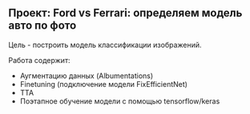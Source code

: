 ## Проект: Ford vs Ferrari: определяем модель авто по фото

Цель - построить модель классификации изображений.

Работа содержит:
- Аугментацию данных (Albumentations)
- Finetuning (подключение модели FixEfficientNet)
- TTA
- Поэтапное обучение модели с помощью tensorflow/keras

